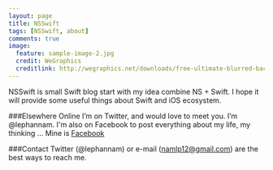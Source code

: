 ```yaml
---
layout: page
title: NSSwift
tags: [NSSwift, about]
comments: true
image:
  feature: sample-image-2.jpg
  credit: WeGraphics
  creditlink: http://wegraphics.net/downloads/free-ultimate-blurred-background-pack/
---
```


NSSwift is small Swift blog start with my idea combine NS + Swift. I hope it will provide some useful things about Swift and iOS ecosystem.

###Elsewhere Online
I’m on Twitter, and would love to meet you. I’m @lephannam.
I'm also on Facebook to post everything about my life, my thinking ... Mine is [Facebook](https://www.facebook.com/profile.php?id=100005773530429)

###Contact
Twitter (@lephannam) or e-mail (namlp12@gmail.com) are the best ways to reach me.
